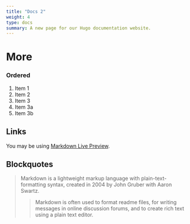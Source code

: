 ```yaml
---
title: "Docs 2"
weight: 4
type: docs
summary: A new page for our Hugo documentation website.
---
```



# More

### Ordered

1. Item 1
1. Item 2
1. Item 3
  1. Item 3a
  1. Item 3b

## Links

You may be using [Markdown Live Preview](https://markdownlivepreview.com/).

## Blockquotes

> Markdown is a lightweight markup language with plain-text-formatting syntax, created in 2004 by John Gruber with Aaron Swartz.
>
>> Markdown is often used to format readme files, for writing messages in online discussion forums, and to create rich text using a plain text editor.